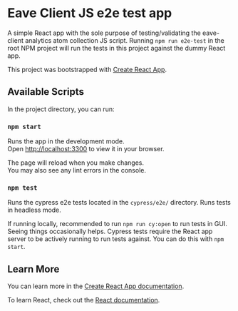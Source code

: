 # Eave Client JS e2e test app

A simple React app with the sole purpose of testing/validating the eave-client analytics atom collection JS script.
Running `npm run e2e-test` in the root NPM project will run the tests in this project against the dummy React app.

This project was bootstrapped with [Create React App](https://github.com/facebook/create-react-app).

## Available Scripts

In the project directory, you can run:

### `npm start`

Runs the app in the development mode.\
Open [http://localhost:3300](http://localhost:3300) to view it in your browser.

The page will reload when you make changes.\
You may also see any lint errors in the console.

### `npm test`

Runs the cypress e2e tests located in the `cypress/e2e/` directory. Runs tests in headless mode.

If running locally, recommended to run `npm run cy:open` to run tests in GUI. Seeing things occasionally helps.
Cypress tests require the React app server to be actively running to run tests against. You can do this with `npm start`.

## Learn More

You can learn more in the [Create React App documentation](https://facebook.github.io/create-react-app/docs/getting-started).

To learn React, check out the [React documentation](https://reactjs.org/).
